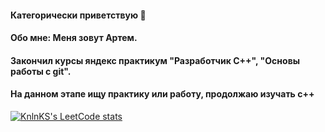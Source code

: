 #### Категорически приветствую 👋
#### Обо мне: Меня зовут Артем. 
####          Закончил курсы яндекс практикум "Разработчик С++", "Основы работы с git". 
#### На данном этапе ищу практику или работу, продолжаю изучать с++
[![KnlnKS's LeetCode stats](https://leetcode-stats-six.vercel.app/api?username=Inoplanet)](https://github.com/KnlnKS/leetcode-stats)

<!--
**UserUmbasa/UserUmbasa** is a ✨ _special_ ✨ repository because its `README.md` (this file) appears on your GitHub profile.

Here are some ideas to get you started:

- 🔭 I’m currently working on ...
- 🌱 I’m currently learning ...
- 👯 I’m looking to collaborate on ...
- 🤔 I’m looking for help with ...
- 💬 Ask me about ...
- 📫 How to reach me: ...
- 😄 Pronouns: ...
- ⚡ Fun fact: ...
-->
